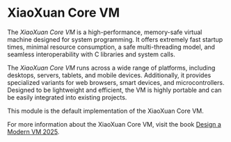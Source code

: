 # XiaoXuan Core VM

The _XiaoXuan Core VM_ is a high-performance, memory-safe virtual machine designed for system programming. It offers extremely fast startup times, minimal resource consumption, a safe multi-threading model, and seamless interoperability with C libraries and system calls.

The _XiaoXuan Core VM_ runs across a wide range of platforms, including desktops, servers, tablets, and mobile devices. Additionally, it provides specialized variants for web browsers, smart devices, and microcontrollers. Designed to be lightweight and efficient, the VM is highly portable and can be easily integrated into existing projects.

This module is the default implementation of the XiaoXuan Core VM.

For more information about the XiaoXuan Core VM, visit the book [Design a Modern VM 2025](https://www.github.com/hemashushu/xiaoxuan-core-vm/books).
